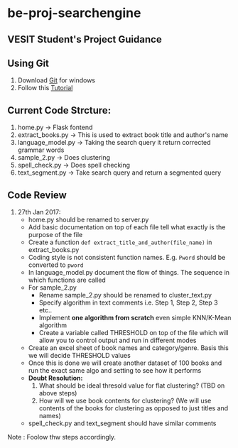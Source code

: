# be-proj-searchengine

## VESIT Student's Project Guidance

## Using Git
1. Download [Git](https://git-scm.com/download/win) for windows
2. Follow this [Tutorial](https://help.github.com/desktop/guides/getting-started/)

## Current Code Strcture:

1. home.py -> Flask fontend
2. extract_books.py -> This is used to extract book title and author's name
3. language_model.py -> Taking the search query it return corrected grammar words
4. sample_2.py -> Does clustering
5. spell_check.py -> Does spell checking
6. text_segment.py -> Take search query and return a segmented query

## Code Review

1. 27th Jan 2017:
    - home.py should be renamed to server.py
    - Add basic documentation on top of each file tell what exactly is the purpose of the file
    - Create a function `def extract_title_and_author(file_name)` in extract_books.py
    - Coding style is not consistent function names. E.g. `Pword` should be converted to `pword`
    - In language_model.py document the flow of things. The sequence in which functions are called
    - For sample_2.py
        - Rename sample_2.py should be renamed to cluster_text.py
        - Specify algorithm in text comments i.e. Step 1, Step 2, Step 3 etc..
        - Implement **one algorithm from scratch** even simple KNN/K-Mean algorithm
        - Create a variable called THRESHOLD on top of the file which will allow you to control output and run in different modes
    - Create an excel sheet of book names and category/genre. Basis this we will decide THRESHOLD values
    - Once this is done we will create another dataset of 100 books and run the exact same algo and setting to see how it performs
    - **Doubt Resolution:**
        1. What should be ideal thresold value for flat clustering? (TBD on above steps)
        2. How will we use book contents for clustering?  (We will use contents of the books for clustering as opposed to just titles and names)
    - spell_check.py and text_segment should have similar comments

Note : Foolow thw steps accordingly. 
